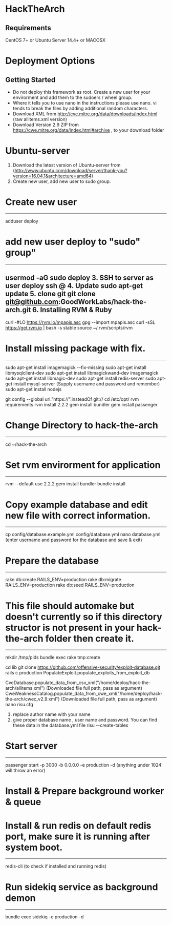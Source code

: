 HackTheArch
===========

Requirements
------------
CentOS 7+
or
Ubuntu Server 14.4+
or 
MACOSX

Deployment Options
==================
Getting Started
---------------
* Do not deploy this framework as root. Create a new user for your envirorment and add them to the sudoers / wheel group.
* Where it tells you to use nano in the instructions please use nano. vi tends to break the files by adding additional random characters.
* Download XML from  http://cve.mitre.org/data/downloads/index.html (raw allitems.xml version)
* Download Version 2.9 ZIP from https://cwe.mitre.org/data/index.html#archive , to your download folder

Ubuntu-server
==================
1. Download the latest version of Ubuntu-server from (http://www.ubuntu.com/download/server/thank-you?version=16.04.1&architecture=amd64)
2. Create new user, add new user to sudo group.
# Create new user
------------
adduser deploy
# add new user deploy to "sudo" group"
------------
usermod -aG sudo deploy
3. SSH to server as user deploy
ssh <username>@<IP ADDRESS>
4. Update
sudo apt-get update
5. clone git
git clone git@github.com:GoodWorkLabs/hack-the-arch.git
6. Installing RVM & Ruby
------------
curl -#LO https://rvm.io/mpapis.asc
gpg --import mpapis.asc
curl -sSL https://get.rvm.io | bash -s stable
source ~/.rvm/scripts/rvm
# Install missing package with fix.
------------
sudo apt-get install imagemagick --fix-missing
sudo apt-get install libmysqlclient-dev
sudo apt-get install libmagickwand-dev imagemagick
sudo apt-get install libmagic-dev
sudo apt-get install redis-server
sudo apt-get install mysql-server (Supply username and password and remember)
sudo apt-get install nodejs

git config --global url."https://".insteadOf git://
cd /etc/opt/
rvm requirements
rvm install 2.2.2 
gem install bundler
gem install passenger
# Change Directory to hack-the-arch
------------
cd ~/hack-the-arch
# Set rvm envirorment for application
------------
rvm --default use 2.2.2
gem install bundler
bundle install
# Copy example database and edit new file with correct information.
------------
cp config/database.example.yml config/database.yml
nano database.yml (enter username and password for the database and save & exit)
# Prepare the database
------------
rake db:create RAILS_ENV=production
rake db:migrate RAILS_ENV=production
rake db:seed RAILS_ENV=production
# This file should automake but doesn't currently so if this directory structor is not present in your hack-the-arch folder then create it.
------------
mkdir /tmp/pids
bundle exec rake tmp:create

cd lib
git clone https://github.com/offensive-security/exploit-database.git
rails c production
PopulateExploit.populate_exploits_from_exploit_db

CveDatabase.populate_data_from_csv_xml("/home/deploy/hack-the-arch/allitems.xml")  (Downloaded file full path, pass as argument)
CweWeaknessCatalog.populate_data_from_cwe_xml("/home/deploy/hack-the-arch/cwec_v2.9.xml")  (Downloaded file full path, pass as argument)
nano risu.cfg
1. replace author name with your name
2. give proper database name , user name and password. You can find these data in the database.yml file
risu --create-tables

# Start server
------------
passenger start -p 3000 -b 0.0.0.0 -e production -d (anything under 1024 will throw an error)

Install & Prepare background worker & queue 
=====================================
# Install & run redis on default redis port, make sure it is running after system boot.
------------
redis-cli (to check if installed and running redis)
# Run sidekiq service as background demon
------------
bundle exec sidekiq -e production -d
